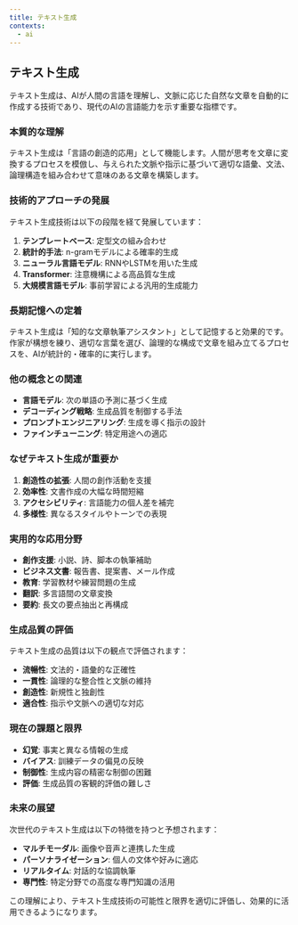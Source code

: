 ```yaml
---
title: テキスト生成
contexts:
  - ai
---
```


<Context name="ai">

## テキスト生成

テキスト生成は、AIが人間の言語を理解し、文脈に応じた自然な文章を自動的に作成する技術であり、現代のAIの言語能力を示す重要な指標です。

### 本質的な理解

テキスト生成は「言語の創造的応用」として機能します。人間が思考を文章に変換するプロセスを模倣し、与えられた文脈や指示に基づいて適切な語彙、文法、論理構造を組み合わせて意味のある文章を構築します。

### 技術的アプローチの発展

テキスト生成技術は以下の段階を経て発展しています：
1. **テンプレートベース**: 定型文の組み合わせ
2. **統計的手法**: n-gramモデルによる確率的生成
3. **ニューラル言語モデル**: RNNやLSTMを用いた生成
4. **Transformer**: 注意機構による高品質な生成
5. **大規模言語モデル**: 事前学習による汎用的生成能力

### 長期記憶への定着

テキスト生成は「知的な文章執筆アシスタント」として記憶すると効果的です。作家が構想を練り、適切な言葉を選び、論理的な構成で文章を組み立てるプロセスを、AIが統計的・確率的に実行します。

### 他の概念との関連

- **言語モデル**: 次の単語の予測に基づく生成
- **デコーディング戦略**: 生成品質を制御する手法
- **プロンプトエンジニアリング**: 生成を導く指示の設計
- **ファインチューニング**: 特定用途への適応

### なぜテキスト生成が重要か

1. **創造性の拡張**: 人間の創作活動を支援
2. **効率性**: 文書作成の大幅な時間短縮
3. **アクセシビリティ**: 言語能力の個人差を補完
4. **多様性**: 異なるスタイルやトーンでの表現

### 実用的な応用分野

- **創作支援**: 小説、詩、脚本の執筆補助
- **ビジネス文書**: 報告書、提案書、メール作成
- **教育**: 学習教材や練習問題の生成
- **翻訳**: 多言語間の文章変換
- **要約**: 長文の要点抽出と再構成

### 生成品質の評価

テキスト生成の品質は以下の観点で評価されます：
- **流暢性**: 文法的・語彙的な正確性
- **一貫性**: 論理的な整合性と文脈の維持
- **創造性**: 新規性と独創性
- **適合性**: 指示や文脈への適切な対応

### 現在の課題と限界

- **幻覚**: 事実と異なる情報の生成
- **バイアス**: 訓練データの偏見の反映
- **制御性**: 生成内容の精密な制御の困難
- **評価**: 生成品質の客観的評価の難しさ

### 未来の展望

次世代のテキスト生成は以下の特徴を持つと予想されます：
- **マルチモーダル**: 画像や音声と連携した生成
- **パーソナライゼーション**: 個人の文体や好みに適応
- **リアルタイム**: 対話的な協調執筆
- **専門性**: 特定分野での高度な専門知識の活用

この理解により、テキスト生成技術の可能性と限界を適切に評価し、効果的に活用できるようになります。

</Context>

